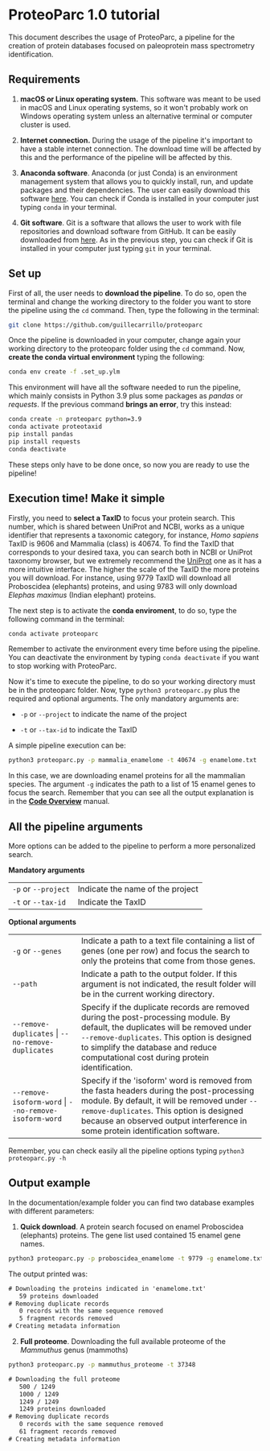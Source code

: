 # ProteoParc 1.0 tutorial

This document describes the usage of ProteoParc, a pipeline for the creation of protein databases focused on paleoprotein mass spectrometry identification.

## Requirements

1.  **macOS or Linux operating system.** This software was meant to be used in macOS and Linux operating systems, so it won't probably work on Windows operating system unless an alternative terminal or computer cluster is used.

2.  **Internet connection.** During the usage of the pipeline it's important to have a stable internet connection. The download time will be affected by this and the performance of the pipeline will be affected by this.

3.  **Anaconda software**. Anaconda (or just Conda) is an environment management system that allows you to quickly install, run, and update packages and their dependencies. The user can easily download this software [here](https://www.anaconda.com/download). You can check if Conda is installed in your computer just typing `conda` in your terminal.

4.  **Git software**. Git is a software that allows the user to work with file repositories and download software from GitHub. It can be easily downloaded from [here](https://git-scm.com). As in the previous step, you can check if Git is installed in your computer just typing `git` in your terminal.

## Set up

First of all, the user needs to **download the pipeline**. To do so, open the terminal and change the working directory to the folder you want to store the pipeline using the `cd` command. Then, type the following in the terminal:

``` bash
git clone https://github.com/guillecarrillo/proteoparc
```

Once the pipeline is downloaded in your computer, change again your working directory to the proteoparc folder using the `cd` command. Now, **create the conda virtual environment** typing the following:

``` bash
conda env create -f .set_up.ylm
```

This environment will have all the software needed to run the pipeline, which mainly consists in Python 3.9 plus some packages as *pandas* or *requests*. If the previous command **brings an error**, try this instead:

``` bash
conda create -n proteoparc python=3.9
conda activate proteotaxid
pip install pandas
pip install requests
conda deactivate
```

These steps only have to be done once, so now you are ready to use the pipeline!

## Execution time! Make it simple

Firstly, you need to **select a TaxID** to focus your protein search. This number, which is shared between UniProt and NCBI, works as a unique identifier that represents a taxonomic category, for instance, *Homo sapiens* TaxID is 9606 and Mammalia (class) is 40674. To find the TaxID that corresponds to your desired taxa, you can search both in NCBI or UniProt taxonomy browser, but we extremely recommend the [UniProt](https://www.uniprot.org/taxonomy) one as it has a more intuitive interface. The higher the scale of the TaxID the more proteins you will download. For instance, using 9779 TaxID will download all Proboscidea (elephants) proteins, and using 9783 will only download *Elephas maximus* (Indian elephant) proteins.

The next step is to activate the **conda enviroment**, to do so, type the following command in the terminal:

``` bash
conda activate proteoparc
```

Remember to activate the environment every time before using the pipeline. You can deactivate the environment by typing `conda deactivate` if you want to stop working with ProteoParc.

Now it's time to execute the pipeline, to do so your working directory must be in the proteoparc folder. Now, type `python3 proteoparc.py` plus the required and optional arguments. The only mandatory arguments are:

-   `-p` or `--project` to indicate the name of the project

-   `-t` or `--tax-id` to indicate the TaxID

A simple pipeline execution can be:

``` bash
python3 proteoparc.py -p mammalia_enamelome -t 40674 -g enamelome.txt
```

In this case, we are downloading enamel proteins for all the mammalian species. The argument `-g` indicates the path to a list of 15 enamel genes to focus the search. Remember that you can see all the output explanation is in the [**Code Overview**](documentation/code.md) manual.

## All the pipeline arguments

More options can be added to the pipeline to perform a more personalized search.

**Mandatory arguments**

|                     |                                  |
|---------------------|----------------------------------|
| `-p` or `--project` | Indicate the name of the project |
| `-t` or `--tax-id`  | Indicate the TaxID               |

**Optional arguments**

|                                                       |                                                                                                                                                                                                                                                                         |
|-----------------------------|------------------------------------------|
| `-g` or `--genes`                                     | Indicate a path to a text file containing a list of genes (one per row) and focus the search to only the proteins that come from those genes.                                                                                                                           |
| `--path`                                              | Indicate a path to the output folder. If this argument is not indicated, the result folder will be in the current working directory.                                                                                                                                    |
| `--remove-duplicates` \| `--no-remove-duplicates`     | Specify if the duplicate records are removed during the post-processing module. By default, the duplicates will be removed under `--remove-duplicates`. This option is designed to simplify the database and reduce computational cost during protein identification.   |
| `--remove-isoform-word` \| `--no-remove-isoform-word` | Specify if the 'isoform' word is removed from the fasta headers during the post-processing module. By default, it will be removed under `--remove-duplicates`. This option is designed because an observed output interference in some protein identification software. |

Remember, you can check easily all the pipeline options typing `python3 proteoparc.py -h`

## Output example

In the documentation/example folder you can find two database examples with different parameters:

1.  **Quick download**. A protein search focused on enamel Proboscidea (elephants) proteins. The gene list used contained 15 enamel gene names.

``` bash
python3 proteoparc.py -p proboscidea_enamelome -t 9779 -g enamelome.txt
```

The output printed was:

``` texinfo
# Downloading the proteins indicated in 'enamelome.txt'
   59 proteins downloaded
# Removing duplicate records
   0 records with the same sequence removed
   5 fragment records removed
# Creating metadata information
```

2.  **Full proteome**. Downloading the full available proteome of the *Mammuthus* genus (mammoths)

``` bash
python3 proteoparc.py -p mammuthus_proteome -t 37348
```

``` texinfo
# Downloading the full proteome
   500 / 1249
   1000 / 1249
   1249 / 1249
   1249 proteins downloaded
# Removing duplicate records
   0 records with the same sequence removed
   61 fragment records removed
# Creating metadata information
```
